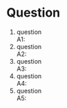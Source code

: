 <h1>Question</h1>
<ol>
<li>question <br> A1:

</li>
<li>question <br> A2:


</li>
<li>question <br> A3:


</li>
<li>question <br> A4:


</li>
<li>question <br> A5:
</li>
</ol>